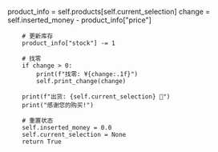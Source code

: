  product_info = self.products[self.current_selection]
        change = self.inserted_money - product_info["price"]
        
        # 更新库存
        product_info["stock"] -= 1
        
        # 找零
        if change > 0:
            print(f"找零: ¥{change:.1f}")
            self.print_change(change)
        
        print(f"出货: {self.current_selection} 🥤")
        print("感谢您的购买!")
        
        # 重置状态
        self.inserted_money = 0.0
        self.current_selection = None
        return True
